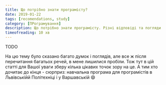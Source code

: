 ```yaml
---
title: Що потрібно знати програмісту?
date: 2019-01-22
tags: [recomendations, study]
category: [ПРограмування]
description: Що потрібно знати програмісту. Різні відповіді та погляди на це питання.
timeofreading: 10 хв
---
```


TODO

На цю тему було сказано багато думок і поглядів, але все ж після перечитання багатьох речей, в мене лишилися пробіли. Тож тут в цій статті для Вашої уваги зберу кілька цікавих точок зору на це. А тим хто дочитає до кінця - сюрприз: навчальна програма для програмістів в Львівськійй Політехніці і у Варшавській :smile:

